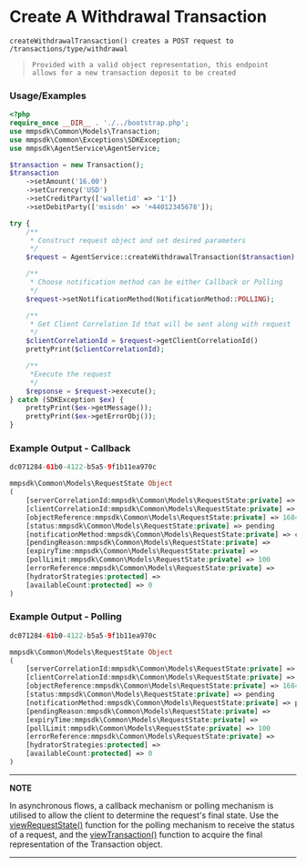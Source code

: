 # Create A Withdrawal Transaction

`createWithdrawalTransaction() creates a POST request to /transactions/type/withdrawal`

> `Provided with a valid object representation, this endpoint allows for a new transaction deposit to be created`

### Usage/Examples

```php
<?php
require_once __DIR__ . './../bootstrap.php';
use mmpsdk\Common\Models\Transaction;
use mmpsdk\Common\Exceptions\SDKException;
use mmpsdk\AgentService\AgentService;

$transaction = new Transaction();
$transaction
    ->setAmount('16.00')
    ->setCurrency('USD')
    ->setCreditParty(['walletid' => '1'])
    ->setDebitParty(['msisdn' => '+44012345678']);

try {
    /**
     * Construct request object and set desired parameters
     */
    $request = AgentService::createWithdrawalTransaction($transaction);

    /**
     * Choose notification method can be either Callback or Polling
     */
    $request->setNotificationMethod(NotificationMethod::POLLING);

    /**
     * Get Client Correlation Id that will be sent along with request
     */
    $clientCorrelationId = $request->getClientCorrelationId()
    prettyPrint($clientCorrelationId);

    /**
     *Execute the request
     */
    $repsonse = $request->execute();
} catch (SDKException $ex) {
    prettyPrint($ex->getMessage());
    prettyPrint($ex->getErrorObj());
}
```

### Example Output - Callback

```php
dc071284-61b0-4122-b5a5-9f1b11ea970c

mmpsdk\Common\Models\RequestState Object
(
    [serverCorrelationId:mmpsdk\Common\Models\RequestState:private] => b0b17e14-c937-4363-a131-f0d83c054f96
    [clientCorrelationId:mmpsdk\Common\Models\RequestState:private] => dc071284-61b0-4122-b5a5-9f1b11ea970c
    [objectReference:mmpsdk\Common\Models\RequestState:private] => 1684
    [status:mmpsdk\Common\Models\RequestState:private] => pending
    [notificationMethod:mmpsdk\Common\Models\RequestState:private] => callback
    [pendingReason:mmpsdk\Common\Models\RequestState:private] =>
    [expiryTime:mmpsdk\Common\Models\RequestState:private] =>
    [pollLimit:mmpsdk\Common\Models\RequestState:private] => 100
    [errorReference:mmpsdk\Common\Models\RequestState:private] =>
    [hydratorStrategies:protected] =>
    [availableCount:protected] => 0
)
```

### Example Output - Polling

```php
dc071284-61b0-4122-b5a5-9f1b11ea970c

mmpsdk\Common\Models\RequestState Object
(
    [serverCorrelationId:mmpsdk\Common\Models\RequestState:private] => b0b17e14-c937-4363-a131-f0d83c054f96
    [clientCorrelationId:mmpsdk\Common\Models\RequestState:private] => dc071284-61b0-4122-b5a5-9f1b11ea970c
    [objectReference:mmpsdk\Common\Models\RequestState:private] => 1684
    [status:mmpsdk\Common\Models\RequestState:private] => pending
    [notificationMethod:mmpsdk\Common\Models\RequestState:private] => polling
    [pendingReason:mmpsdk\Common\Models\RequestState:private] =>
    [expiryTime:mmpsdk\Common\Models\RequestState:private] =>
    [pollLimit:mmpsdk\Common\Models\RequestState:private] => 100
    [errorReference:mmpsdk\Common\Models\RequestState:private] =>
    [hydratorStrategies:protected] =>
    [availableCount:protected] => 0
)
```

---

**NOTE**

In asynchronous flows, a callback mechanism or polling mechanism is utilised to allow the client to determine the request's final state. Use the [viewRequestState()](viewRequestState.Readme.md) function for the polling mechanism to receive the status of a request, and the [viewTransaction()](viewTransaction.Readme.md) function to acquire the final representation of the Transaction object.

---
